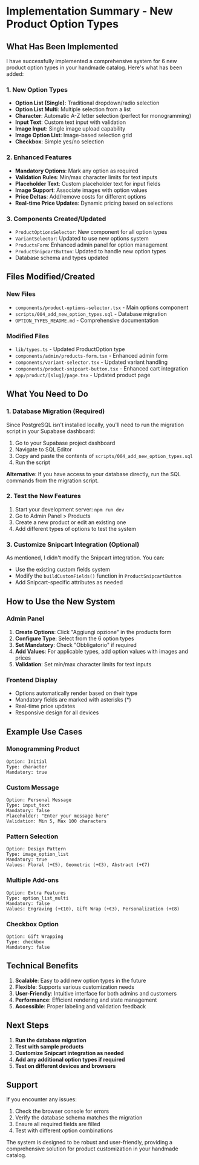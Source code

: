 # Implementation Summary - New Product Option Types

## What Has Been Implemented

I have successfully implemented a comprehensive system for 6 new product option types in your handmade catalog. Here's what has been added:

### 1. New Option Types
- **Option List (Single)**: Traditional dropdown/radio selection
- **Option List Multi**: Multiple selection from a list
- **Character**: Automatic A-Z letter selection (perfect for monogramming)
- **Input Text**: Custom text input with validation
- **Image Input**: Single image upload capability
- **Image Option List**: Image-based selection grid
- **Checkbox**: Simple yes/no selection

### 2. Enhanced Features
- **Mandatory Options**: Mark any option as required
- **Validation Rules**: Min/max character limits for text inputs
- **Placeholder Text**: Custom placeholder text for input fields
- **Image Support**: Associate images with option values
- **Price Deltas**: Add/remove costs for different options
- **Real-time Price Updates**: Dynamic pricing based on selections

### 3. Components Created/Updated
- `ProductOptionsSelector`: New component for all option types
- `VariantSelector`: Updated to use new options system
- `ProductsForm`: Enhanced admin panel for option management
- `ProductSnipcartButton`: Updated to handle new option types
- Database schema and types updated

## Files Modified/Created

### New Files
- `components/product-options-selector.tsx` - Main options component
- `scripts/004_add_new_option_types.sql` - Database migration
- `OPTION_TYPES_README.md` - Comprehensive documentation

### Modified Files
- `lib/types.ts` - Updated ProductOption type
- `components/admin/products-form.tsx` - Enhanced admin form
- `components/variant-selector.tsx` - Updated variant handling
- `components/product-snipcart-button.tsx` - Enhanced cart integration
- `app/product/[slug]/page.tsx` - Updated product page

## What You Need to Do

### 1. Database Migration (Required)
Since PostgreSQL isn't installed locally, you'll need to run the migration script in your Supabase dashboard:

1. Go to your Supabase project dashboard
2. Navigate to SQL Editor
3. Copy and paste the contents of `scripts/004_add_new_option_types.sql`
4. Run the script

**Alternative**: If you have access to your database directly, run the SQL commands from the migration script.

### 2. Test the New Features
1. Start your development server: `npm run dev`
2. Go to Admin Panel > Products
3. Create a new product or edit an existing one
4. Add different types of options to test the system

### 3. Customize Snipcart Integration (Optional)
As mentioned, I didn't modify the Snipcart integration. You can:
- Use the existing custom fields system
- Modify the `buildCustomFields()` function in `ProductSnipcartButton`
- Add Snipcart-specific attributes as needed

## How to Use the New System

### Admin Panel
1. **Create Options**: Click "Aggiungi opzione" in the products form
2. **Configure Type**: Select from the 6 option types
3. **Set Mandatory**: Check "Obbligatorio" if required
4. **Add Values**: For applicable types, add option values with images and prices
5. **Validation**: Set min/max character limits for text inputs

### Frontend Display
- Options automatically render based on their type
- Mandatory fields are marked with asterisks (*)
- Real-time price updates
- Responsive design for all devices

## Example Use Cases

### Monogramming Product
```
Option: Initial
Type: character
Mandatory: true
```

### Custom Message
```
Option: Personal Message
Type: input_text
Mandatory: false
Placeholder: "Enter your message here"
Validation: Min 5, Max 100 characters
```

### Pattern Selection
```
Option: Design Pattern
Type: image_option_list
Mandatory: true
Values: Floral (+€5), Geometric (+€3), Abstract (+€7)
```

### Multiple Add-ons
```
Option: Extra Features
Type: option_list_multi
Mandatory: false
Values: Engraving (+€10), Gift Wrap (+€3), Personalization (+€8)
```

### Checkbox Option
```
Option: Gift Wrapping
Type: checkbox
Mandatory: false
```

## Technical Benefits

1. **Scalable**: Easy to add new option types in the future
2. **Flexible**: Supports various customization needs
3. **User-Friendly**: Intuitive interface for both admins and customers
4. **Performance**: Efficient rendering and state management
5. **Accessible**: Proper labeling and validation feedback

## Next Steps

1. **Run the database migration**
2. **Test with sample products**
3. **Customize Snipcart integration as needed**
4. **Add any additional option types if required**
5. **Test on different devices and browsers**

## Support

If you encounter any issues:
1. Check the browser console for errors
2. Verify the database schema matches the migration
3. Ensure all required fields are filled
4. Test with different option combinations

The system is designed to be robust and user-friendly, providing a comprehensive solution for product customization in your handmade catalog.
